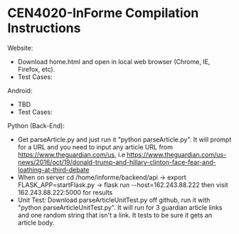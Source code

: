 # CEN4020-InForme Compilation Instructions
Website:
* Download home.html and open in local web browser (Chrome, IE, Firefox, etc).
* Test Cases: 

Android:
* TBD
* Test Cases:

Python (Back-End):
* Get parseArticle.py and just run it "python parseArticle.py". It will prompt for a URL and you need to input any article URL
  from https://www.theguardian.com/us, i.e https://www.theguardian.com/us-news/2016/oct/19/donald-trump-and-hillary-clinton-face-fear-and-loathing-at-third-debate
* When on server cd /home/informe/backend/api -> export FLASK_APP=startFlask.py -> flask run --host=162.243.88.222 then visit 162.243.88.222:5000 for results
* Unit Test: Download parseArticleUnitTest.py off github, run it with "python parseArticleUnitTest.py". It will run for 3 guardian article links and one random string that isn't a link. It tests to be sure it gets an article body.

